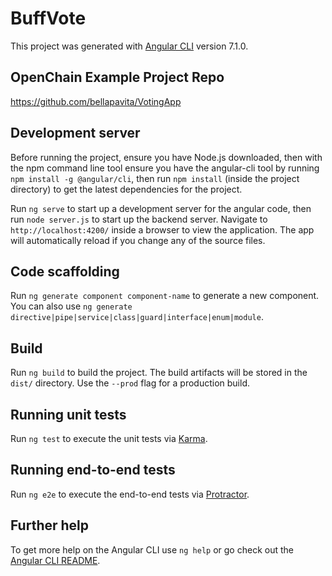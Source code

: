 # BuffVote

This project was generated with [Angular CLI](https://github.com/angular/angular-cli) version 7.1.0.

## OpenChain Example Project Repo
https://github.com/bellapavita/VotingApp

## Development server

Before running the project, ensure you have Node.js downloaded, then with the npm command line tool ensure you have the angular-cli tool by running `npm install -g @angular/cli`, then run `npm install` (inside the project directory) to get the latest dependencies for the project.

Run `ng serve` to start up a development server for the angular code, then run `node server.js` to start up the backend server. Navigate to `http://localhost:4200/` inside a browser to view the application. The app will automatically reload if you change any of the source files.

## Code scaffolding

Run `ng generate component component-name` to generate a new component. You can also use `ng generate directive|pipe|service|class|guard|interface|enum|module`.

## Build

Run `ng build` to build the project. The build artifacts will be stored in the `dist/` directory. Use the `--prod` flag for a production build.

## Running unit tests

Run `ng test` to execute the unit tests via [Karma](https://karma-runner.github.io).

## Running end-to-end tests

Run `ng e2e` to execute the end-to-end tests via [Protractor](http://www.protractortest.org/).

## Further help

To get more help on the Angular CLI use `ng help` or go check out the [Angular CLI README](https://github.com/angular/angular-cli/blob/master/README.md).
